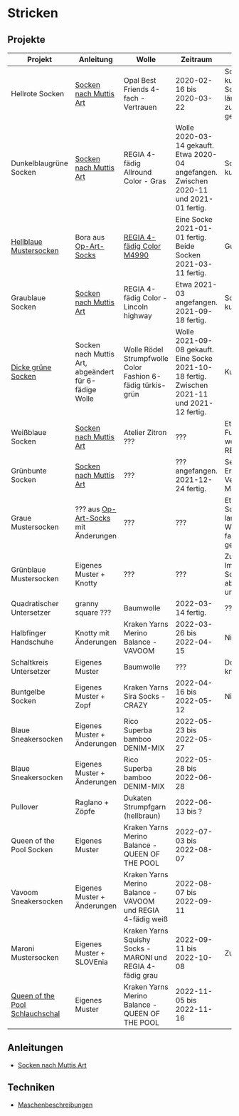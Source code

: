 # Stricken

## Projekte

| Projekt | Anleitung | Wolle | Zeitraum | Notizen
| - | - | - | - | - |
| Hellrote Socken | [Socken nach Muttis Art](Socken/MuttisArt.md) | Opal Best Friends 4-fach - Vertrauen | 2020-02-16 bis 2020-03-22 | Schaft ist etwas kurz. Einer der Socken ist etwas länger (am Fuß zu weit gestrickt).
| Dunkelblaugrüne Socken | [Socken nach Muttis Art](Socken/MuttisArt.md) | REGIA 4-fädig Allround Color - Gras | Wolle 2020-03-14 gekauft. Etwa 2020-04 angefangen. Zwischen 2020-11 und 2021-01 fertig. | Schaft ist zu kurz.
| [Hellblaue Mustersocken](Projekte/Bora-Hellblau/Bora-Hellblau.md) | Bora aus [Op-Art-Socks](Buecher/Op-Art-Socks.md) | [REGIA 4-fädig Color M4990](Wolle/REGIA-4-faedig-Color-M4990.png) | Eine Socke 2021-01-01 fertig. Beide Socken 2021-03-11 fertig. | Gute Passform.
| Graublaue Socken | [Socken nach Muttis Art](Socken/MuttisArt.md) | REGIA 4-fädig Color - Lincoln highway | Etwa 2021-03 angefangen. 2021-09-18 fertig. | Schaft ist etwas kurz.
| [Dicke grüne Socken](Projekte/6-faedig-gruen/6-faedig-gruen.md) | Socken nach Muttis Art, abgeändert für 6-fädige Wolle | Wolle Rödel Strumpfwolle Color Fashion 6-fädig türkis-grün | Wolle 2021-09-08 gekauft. Eine Socke 2021-10-18 fertig. Zwischen 2021-11 und 2021-12 fertig. | Kuschelig.
| Weißblaue Socken | [Socken nach Muttis Art](Socken/MuttisArt.md) | Atelier Zitron ??? | ??? | Etwas zu kurz im Fuß. Wolle ist weicher als REGIA Wollen.
| Grünbunte Socken | [Socken nach Muttis Art](Socken/MuttisArt.md) | ??? | ??? angefangen. 2021-12-24 fertig. | Sehr schönes Ergebnis. Verschenkt. ??? Maß im Fuß.
| Graue Mustersocken | ??? aus [Op-Art-Socks](Buecher/Op-Art-Socks.md) mit Änderungen | ??? | ??? | Etwas weit im Schaft. Sehr langer Schaft. Wolle (100g) hat fast nicht gereicht.
| Grünblaue Mustersocken | Eigenes Muster + Knotty | ??? | ??? | Zu lang im Fuß. Im Muster im Schaft enger, aber unproblematisch.
| Quadratischer Untersetzer | granny square ??? | Baumwolle | 2022-03-14 fertig. | ???
| Halbfinger Handschuhe | Knotty mit Änderungen | Kraken Yarns Merino Balance - VAVOOM | 2022-03-26 bis 2022-04-15 | Nice
| Schaltkreis Untersetzer | Eigenes Muster | Baumwolle | ??? | Double-face knitting
| Buntgelbe Socken | Eigenes Muster + Zopf | Kraken Yarns Sira Socks - CRAZY | 2022-04-16 bis 2022-05-12 | Nice
| Blaue Sneakersocken | Eigenes Muster + Änderungen | Rico Superba bamboo DENIM-MIX | 2022-05-23 bis 2022-05-27 |
| Blaue Sneakersocken | Eigenes Muster + Änderungen | Rico Superba bamboo DENIM-MIX | 2022-05-28 bis 2022-06-28 |
| Pullover | Raglano + Zöpfe | Dukaten Strumpfgarn (hellbraun) | 2022-06-13 bis ? |
| Queen of the Pool Socken | Eigenes Muster | Kraken Yarns Merino Balance - QUEEN OF THE POOL | 2022-07-03 bis 2022-08-07 |
| Vavoom Sneakersocken | Eigenes Muster + Änderungen | Kraken Yarns Merino Balance - VAVOOM und REGIA 4-fädig weiß | 2022-08-07 bis 2022-09-11 |
| Maroni Mustersocken | Eigenes Muster + SLOVEnia | Kraken Yarns Squishy Socks - MARONI und REGIA 4-fädig grau | 2022-09-11 bis 2022-10-08 | Zu verschenken
| [Queen of the Pool Schlauchschal](Projekte/Queen-Pool-Cowl/Queen-Pool-Cowl.md) | Eigenes Muster | Kraken Yarns Merino Balance - QUEEN OF THE POOL | 2022-11-05 bis 2022-11-16 |


## Anleitungen
* [Socken nach Muttis Art](Socken/MuttisArt.md)

## Techniken
* [Maschenbeschreibungen](Techniken/Maschen.md)
